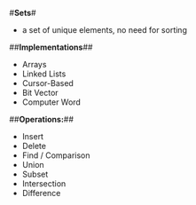 #**Sets**#
- a set of unique elements, no need for sorting

##**Implementations**##
  - Arrays
  - Linked Lists
  - Cursor-Based
  - Bit Vector
  - Computer Word
 
##**Operations:**##
  - Insert
  - Delete
  - Find / Comparison
  - Union
  - Subset
  - Intersection
  - Difference
